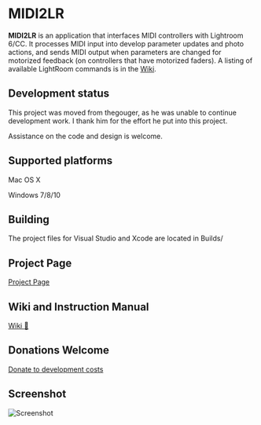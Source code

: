 # MIDI2LR
**MIDI2LR** is an application that interfaces MIDI controllers with Lightroom 6/CC. It processes MIDI input into develop parameter updates and photo actions, and sends MIDI output when parameters are changed for motorized feedback (on controllers that have motorized faders). A listing of available LightRoom commands is in the [Wiki](https://github.com/rsjaffe/MIDI2LR/wiki).

## Development status
This project was moved from thegouger, as he was unable to continue development work. I thank him for the effort he put into this project.

Assistance on the code and design is welcome.


## Supported platforms
Mac OS X

Windows 7/8/10

## Building
The project files for Visual Studio and Xcode are located in Builds/

## Project Page		
[Project Page](http://rsjaffe.github.io/MIDI2LR)

## Wiki and Instruction Manual
[Wiki :book:](https://github.com/rsjaffe/MIDI2LR/wiki)

## Donations Welcome
[Donate to development costs](https://www.paypal.com/cgi-bin/webscr?cmd=_s-xclick&hosted_button_id=YWHT4JMA42RXN)

## Screenshot
![Screenshot](http://i.imgur.com/nneRpK1.png)
